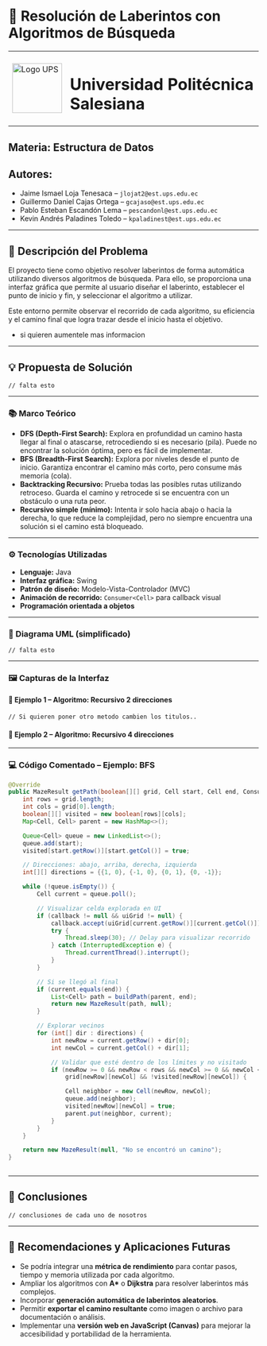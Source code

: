 # 🧠 Resolución de Laberintos con Algoritmos de Búsqueda

<table>
  <tr>
    <td><img src="https://yt3.ggpht.com/a/AATXAJxzy1qiMNCOThCYIp3j_4O34ALZBF4xqOaxIQ=s900-c-k-c0xffffffff-no-rj-mo" alt="Logo UPS" width="100"/></td>
    <td>
      <h1>Universidad Politécnica Salesiana</h1>
    </td>
  </tr>
</table>

## **Materia:** Estructura de Datos  
## **Autores:**  
- Jaime Ismael Loja Tenesaca – `jlojat2@est.ups.edu.ec`  
- Guillermo Daniel Cajas Ortega – `gcajaso@est.ups.edu.ec`  
- Pablo Esteban Escandón Lema – `pescandonl@est.ups.edu.ec`  
- Kevin Andrés Paladines Toledo – `kpaladinest@est.ups.edu.ec`

---

## 📌 Descripción del Problema

El proyecto tiene como objetivo resolver laberintos de forma automática utilizando diversos algoritmos de búsqueda. Para ello, se proporciona una interfaz gráfica que permite al usuario diseñar el laberinto, establecer el punto de inicio y fin, y seleccionar el algoritmo a utilizar.

Este entorno permite observar el recorrido de cada algoritmo, su eficiencia y el camino final que logra trazar desde el inicio hasta el objetivo.

* si quieren aumentele mas informacion
---

## 💡 Propuesta de Solución

    // falta esto
---
### 📚 Marco Teórico

- **DFS (Depth-First Search):** Explora en profundidad un camino hasta llegar al final o atascarse, retrocediendo si es necesario (pila). Puede no encontrar la solución óptima, pero es fácil de implementar.  
- **BFS (Breadth-First Search):** Explora por niveles desde el punto de inicio. Garantiza encontrar el camino más corto, pero consume más memoria (cola).  
- **Backtracking Recursivo:** Prueba todas las posibles rutas utilizando retroceso. Guarda el camino y retrocede si se encuentra con un obstáculo o una ruta peor.  
- **Recursivo simple (mínimo):** Intenta ir solo hacia abajo o hacia la derecha, lo que reduce la complejidad, pero no siempre encuentra una solución si el camino está bloqueado.

---

### ⚙️ Tecnologías Utilizadas

- **Lenguaje:** Java  
- **Interfaz gráfica:** Swing  
- **Patrón de diseño:** Modelo-Vista-Controlador (MVC)  
- **Animación de recorrido:** `Consumer<Cell>` para callback visual  
- **Programación orientada a objetos**

---

### 📐 Diagrama UML (simplificado)
    // falta esto
---

### 🖼️ Capturas de la Interfaz

#### 🔸 Ejemplo 1 – Algoritmo: Recursivo 2 direcciones 
    // Si quieren poner otro metodo cambien los titulos..
#### 🔸 Ejemplo 2 – Algoritmo: Recursivo 4 direcciones

---

### 💻 Código Comentado – Ejemplo: BFS

```java
@Override
public MazeResult getPath(boolean[][] grid, Cell start, Cell end, Consumer<Cell> callback) {
    int rows = grid.length;
    int cols = grid[0].length;
    boolean[][] visited = new boolean[rows][cols];
    Map<Cell, Cell> parent = new HashMap<>();

    Queue<Cell> queue = new LinkedList<>();
    queue.add(start);
    visited[start.getRow()][start.getCol()] = true;

    // Direcciones: abajo, arriba, derecha, izquierda
    int[][] directions = {{1, 0}, {-1, 0}, {0, 1}, {0, -1}};

    while (!queue.isEmpty()) {
        Cell current = queue.poll();

        // Visualizar celda explorada en UI
        if (callback != null && uiGrid != null) {
            callback.accept(uiGrid[current.getRow()][current.getCol()]);
            try {
                Thread.sleep(30); // Delay para visualizar recorrido
            } catch (InterruptedException e) {
                Thread.currentThread().interrupt();
            }
        }

        // Si se llegó al final
        if (current.equals(end)) {
            List<Cell> path = buildPath(parent, end);
            return new MazeResult(path, null);
        }

        // Explorar vecinos
        for (int[] dir : directions) {
            int newRow = current.getRow() + dir[0];
            int newCol = current.getCol() + dir[1];

            // Validar que esté dentro de los límites y no visitado
            if (newRow >= 0 && newRow < rows && newCol >= 0 && newCol < cols &&
                grid[newRow][newCol] && !visited[newRow][newCol]) {

                Cell neighbor = new Cell(newRow, newCol);
                queue.add(neighbor);
                visited[newRow][newCol] = true;
                parent.put(neighbor, current);
            }
        }
    }

    return new MazeResult(null, "No se encontró un camino");
}
 
 ```
---
## 📝 Conclusiones

    // conclusiones de cada uno de nosotros

--- 

## 🧭 Recomendaciones y Aplicaciones Futuras

- Se podría integrar una **métrica de rendimiento** para contar pasos, tiempo y memoria utilizada por cada algoritmo.
- Ampliar los algoritmos con **A\*** o **Dijkstra** para resolver laberintos más complejos.
- Incorporar **generación automática de laberintos aleatorios**.
- Permitir **exportar el camino resultante** como imagen o archivo para documentación o análisis.
- Implementar una **versión web en JavaScript (Canvas)** para mejorar la accesibilidad y portabilidad de la herramienta.

